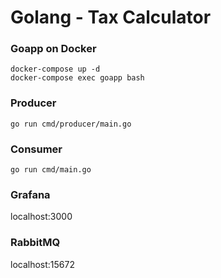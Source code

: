 # Golang - Tax Calculator

### Goapp on Docker
```
docker-compose up -d
docker-compose exec goapp bash
```

### Producer
```
go run cmd/producer/main.go
```

### Consumer
```
go run cmd/main.go
```

### Grafana
localhost:3000

### RabbitMQ
localhost:15672
